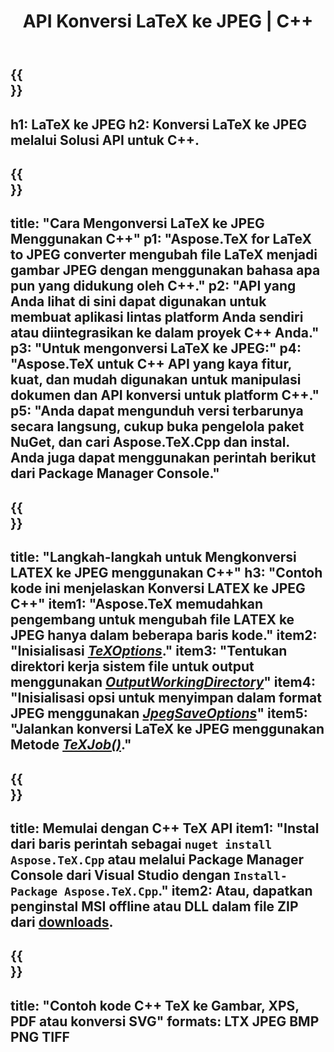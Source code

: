﻿---
translation: true
template: /_templates/_conversion-child-cpp.md
title: API Konversi LaTeX ke JPEG | C++
description: Fungsi konversi LaTeX ke JPEG. Integrasikan pustaka C++ lokal ini ke dalam proyek Anda atau gunakan aplikasi lintas platform untuk mengonversi LaTeX ke JPEG .
keywords: lateks ke jpeg api cpp, latex2jpeg mengintegrasikan c++
url: /cpp/conversion/latex-to-jpeg/
family: tex
platformtag: cpp
feature: conversion
informat: LATEX
outformat: JPEG
otherformats: BMP PNG TIFF PDF SVG XPS
---

{{<section banner>}}
---
h1: LaTeX ke JPEG
h2: Konversi LaTeX ke JPEG melalui Solusi API untuk C++.
---

{{<section overview>}}
---
title: "Cara Mengonversi LaTeX ke JPEG Menggunakan C++"
p1: "Aspose.TeX for LaTeX to JPEG converter mengubah file LaTeX menjadi gambar JPEG dengan menggunakan bahasa apa pun yang didukung oleh C++."
p2: "API yang Anda lihat di sini dapat digunakan untuk membuat aplikasi lintas platform Anda sendiri atau diintegrasikan ke dalam proyek C++ Anda."
p3: "Untuk mengonversi LaTeX ke JPEG:"
p4: "Aspose.TeX untuk C++ API yang kaya fitur, kuat, dan mudah digunakan untuk manipulasi dokumen dan API konversi untuk platform C++."
p5: "Anda dapat mengunduh versi terbarunya secara langsung, cukup buka pengelola paket NuGet, dan cari Aspose.TeX.Cpp dan instal. Anda juga dapat menggunakan perintah berikut dari Package Manager Console."
---

{{<section feature1>}}
---
title: "Langkah-langkah untuk Mengkonversi LATEX ke JPEG menggunakan C++"
h3: "Contoh kode ini menjelaskan Konversi LATEX ke JPEG C++"
item1: "Aspose.TeX memudahkan pengembang untuk mengubah file LATEX ke JPEG hanya dalam beberapa baris kode."
item2: "Inisialisasi [*TeXOptions*](https://reference.aspose.com/tex/cpp/class/aspose.te_x.te_x_options)."
item3: "Tentukan direktori kerja sistem file untuk output menggunakan [*OutputWorkingDirectory*](https://reference.aspose.com/tex/cpp/class/aspose.te_x.te_x_options#aa4f4ea6dab7db5ba1b40800495f16f63)"
item4: "Inisialisasi opsi untuk menyimpan dalam format JPEG menggunakan [*JpegSaveOptions*](https://reference.aspose.com/tex/cpp/class/aspose.te_x.presentation.image.jpeg_save_options)"
item5: "Jalankan konversi LaTeX ke JPEG menggunakan Metode [*TeXJob()*](https://reference.aspose.com/tex/cpp/class/aspose.te_x.te_x_job)."
---

{{<section feature2>}}
---
title: Memulai dengan C++ TeX API
item1: "Instal dari baris perintah sebagai ```nuget install Aspose.TeX.Cpp``` atau melalui Package Manager Console dari Visual Studio dengan ```Install-Package Aspose.TeX.Cpp```."
item2: Atau, dapatkan penginstal MSI offline atau DLL dalam file ZIP dari [downloads](https://downloads.aspose.com/tex/cpp).
---

{{<section widget>}}
---
title: "Contoh kode C++ TeX ke Gambar, XPS, PDF atau konversi SVG"
formats: LTX JPEG BMP PNG TIFF
---

